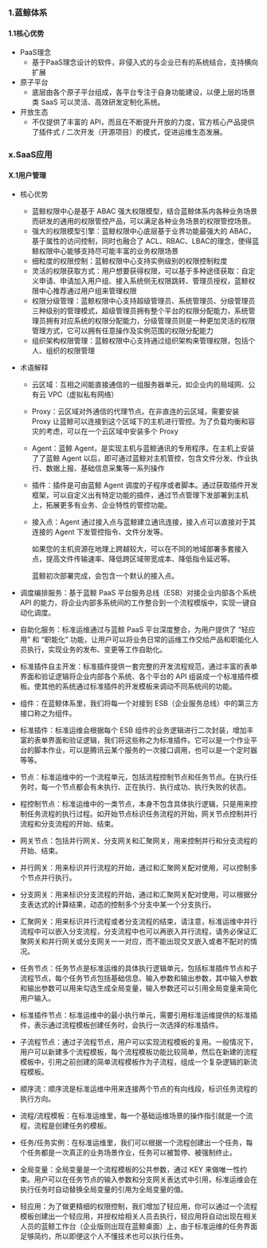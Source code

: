 ### 1.蓝鲸体系

#### 1.1核心优势

+ PaaS理念
  + 基于PaaS理念设计的软件，非侵入式的与企业已有的系统结合，支持横向扩展
+ 原子平台
  + 底层由各个原子平台组成，各平台专注于自身功能建设，以便上层的场景类 SaaS 可以灵活、高效研发定制化系统。 
+ 开放生态
  + 不仅提供了丰富的 API，而且在不断提升开放的力度，官方核心产品提供了插件式 / 二次开发（开源项目）的模式，促进运维生态发展。 

### x.SaaS应用

#### X.1用户管理

- 核心优势

  - 蓝鲸权限中心是基于 ABAC 强大权限模型，结合蓝鲸体系内各种业务场景而研发的通用的权限管控产品，可以满足各种业务场景的权限管控场景。 
  - 强大的权限模型引擎：蓝鲸权限中心底层基于业界功能最强大的 ABAC，基于属性的访问控制，同时也融合了 ACL、RBAC、LBAC的理念，使得蓝鲸权限中心能够支持尽可能丰富的业务权限场景 
  - 细粒度的权限控制：蓝鲸权限中心支持实例级别的权限控制粒度
  - 灵活的权限获取方式：用户想要获得权限，可以基于多种途径获取：自定义申请、申请加入用户组、接入系统侧无权限跳转、管理员授权，蓝鲸权限中心推荐通过用户组来管理权限
  - 权限分级管理：蓝鲸权限中心支持超级管理员、系统管理员、分级管理员三种级别的管理模式，超级管理员拥有整个平台的权限分配能力，系统管理员拥有对应系统的权限分配能力，分级管理员则是一种更加灵活的权限管理方式，它可以拥有任意操作及实例范围的权限分配能力
  - 组织架构权限管理：蓝鲸权限中心支持通过组织架构来管理权限，包括个人、组织的权限管理 

- 术语解释

  + 云区域：互相之间能直接通信的一组服务器单元，如企业内的局域网、公有云 VPC（虚拟私有网络）

  + Proxy：云区域对外通信的代理节点。在非直连的云区域，需要安装 Proxy 让蓝鲸可以连接到这个区域下的主机进行管控。为了负载均衡和容灾的考虑，可以在一个云区域中安装多个 Proxy

  + Agent：蓝鲸 Agent，是实现主机与蓝鲸通讯的专用程序。在主机上安装了了蓝鲸 Agent 以后，即可通过蓝鲸对主机管控，包含文件分发、作业执行、数据上报、基础信息采集等一系列操作

  + 插件：插件是可由蓝鲸 Agent 调度的子程序或者脚本。通过获取插件开发框架，可以自定义出有特定功能的插件，通过节点管理下发部署到主机上，拓展更多有业务、企业特性的管控功能。 

  + 接入点：Agent 通过接入点与蓝鲸建立通讯连接，接入点可以直接对于其连接的 Agent 下发管控指令、文件分发等。

    如果您的主机资源在地理上跨越较大，可以在不同的地域部署多套接入点，提高文件传输速率、降低跨区域带宽成本、降低指令延迟等。

    蓝鲸初次部署完成，会包含一个默认的接入点。











- 调度编排服务：基于蓝鲸 PaaS 平台服务总线（ESB）对接企业内部各个系统 API 的能力，将企业内部多系统间的工作整合到一个流程模版中，实现一键自动化调度。
- 自助化服务：标准运维通过与蓝鲸 PaaS 平台深度整合，为用户提供了 “轻应用” 和 “职能化” 功能，让用户可以将业务日常的运维工作交给产品和职能化人员执行，实现业务的发布、变更等工作自助化。
- 标准插件自主开发：标准插件提供一套完整的开发流程规范，通过丰富的表单界面和验证逻辑将企业内部各个系统、各个平台的 API 组装成一个标准插件模板。使其他的系统通过标准插件的开发模板来调动不同系统间的功能。







- 组件：在蓝鲸体系里，我们将每一个对接到 ESB（企业服务总线）中的第三方接口称之为组件。
- 标准插件：标准运维会根据每个 ESB 组件的业务逻辑进行二次封装，增加丰富的表单界面和验证逻辑，我们将这些称之为标准插件。它可以是一个作业平台的脚本作业，可以是腾讯云某个服务的一次接口调用，也可以是一个定时器等等。
- 节点：标准运维中的一个流程单元，包括流程控制节点和任务节点。在执行任务时，每一个节点都会有未执行、正在执行、执行成功、执行失败的状态。
- 程控制节点：标准运维中的一类节点，本身不包含具体执行逻辑，只是用来控制任务流程的执行过程。如开始节点标识任务流程的开始，网关节点控制并行流程和分支流程的开始、结束。
- 网关节点：包括并行网关、分支网关和汇聚网关，用来控制并行和分支流程的开始、结束。
- 并行网关：用来标识并行流程的开始，通过和汇聚网关配对使用，可以控制多个节点并行执行。
- 分支网关：用来标识分支流程的开始，通过和汇聚网关配对使用，可以根据分支表达式的计算结果，动态的控制多个分支中某一个分支执行。
- 汇聚网关：用来标识并行流程或者分支流程的结束，请注意，标准运维中并行流程中可以嵌入分支流程，分支流程中也可以再嵌入并行流程，请务必保证汇聚网关和并行网关或分支网关一一对应，而不能出现交叉嵌入或者不配对的情况。
- 任务节点：任务节点是标准运维的具体执行逻辑单元，包括标准插件节点和子流程节点，每个任务节点包括基础信息、输入参数和输出参数，其中输入参数和输出参数可以用来勾选生成全局变量，输入参数还可以引用全局变量来简化用户输入。
- 标准插件节点：标准运维中的最小执行单元，需要引用标准运维提供的标准插件，表示通过流程模板创建任务时，会执行一次选择的标准插件。
- 子流程节点：通过子流程节点，用户可以实现流程模板的复用。一般情况下，用户可以新建多个流程模板，每个流程模板功能比较简单，然后在新建的流程模板中，引用之前创建的简单流程模板作为子流程，组成一个复杂逻辑的新流程模板。
- 顺序流：顺序流是标准运维中用来连接两个节点的有向线段，标识任务流程的执行方向。
- 流程/流程模板：在标准运维里，每一个基础运维场景的操作指引就是一个流程，流程是创建任务的模板。
- 任务/任务实例：在标准运维里，我们可以根据一个流程创建出一个任务，每个任务都是一次真正的业务场景作业，任务可以被暂停、被强制终止。
- 全局变量：全局变量是一个流程模板的公共参数，通过 KEY 来做唯一性约束。用户可以在任务节点的输入参数和分支网关表达式中引用，标准运维会在执行任务时自动替换全局变量的引用为全局变量的值。
- 轻应用：为了做更精细的权限控制，我们增加了轻应用，你可以通过一个流程模板创建出一个轻应用，并授权给相关人员去执行，轻应用将自动出现在相关人员的蓝鲸工作台（企业版则出现在蓝鲸桌面）上，由于标准运维的任务界面足够简约，所以即便这个人不懂技术也可以执行任务。